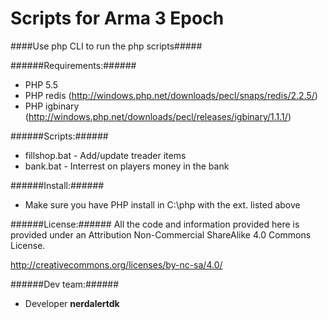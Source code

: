 Scripts for Arma 3 Epoch
=======
####Use php CLI to run the php scripts#####

######Requirements:######
* PHP 5.5
* PHP redis (http://windows.php.net/downloads/pecl/snaps/redis/2.2.5/)
* PHP igbinary (http://windows.php.net/downloads/pecl/releases/igbinary/1.1.1/)

######Scripts:######
* fillshop.bat - Add/update treader items
* bank.bat - Interrest on players money in the bank

######Install:######
* Make sure you have PHP install in C:\php with the ext. listed above 

######License:######
All the code and information provided here is provided under an Attribution Non-Commercial ShareAlike 4.0 Commons License.

http://creativecommons.org/licenses/by-nc-sa/4.0/

######Dev team:######
- Developer **nerdalertdk**
